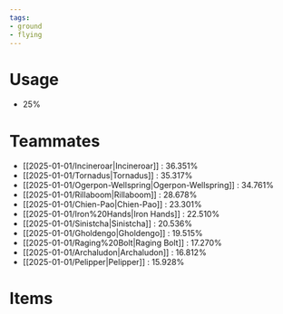 ```yaml
---
tags:
- ground
- flying
---
```

# Usage
- 25%
# Teammates
- [[2025-01-01/Incineroar|Incineroar]] : 36.351%
- [[2025-01-01/Tornadus|Tornadus]] : 35.317%
- [[2025-01-01/Ogerpon-Wellspring|Ogerpon-Wellspring]] : 34.761%
- [[2025-01-01/Rillaboom|Rillaboom]] : 28.678%
- [[2025-01-01/Chien-Pao|Chien-Pao]] : 23.301%
- [[2025-01-01/Iron%20Hands|Iron Hands]] : 22.510%
- [[2025-01-01/Sinistcha|Sinistcha]] : 20.536%
- [[2025-01-01/Gholdengo|Gholdengo]] : 19.515%
- [[2025-01-01/Raging%20Bolt|Raging Bolt]] : 17.270%
- [[2025-01-01/Archaludon|Archaludon]] : 16.812%
- [[2025-01-01/Pelipper|Pelipper]] : 15.928%
# Items